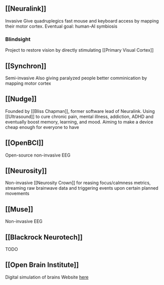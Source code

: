 ## [[Neuralink]]
Invasive
Give quadruplegics fast mouse and keyboard access by mapping their motor cortex.
Eventual goal: human-AI symbiosis

### Blindsight
Project to restore vision by directly stimulating [[Primary Visual Cortex]]

## [[Synchron]]
Semi-invasive
Also giving paralyzed people better comminication by mapping motor cortex

## [[Nudge]]
Founded by [[Bliss Chapman]], former software lead of Neuralink.
Using [[Ultrasound]] to cure chronic pain, mental illness, addiction, ADHD and eventually boost memory, learning, and mood.
Aiming to make a device cheap enough for everyone to have

## [[OpenBCI]]
Open-source non-invasive EEG

## [[Neurosity]]
Non-invasive
[[Neurosity Crown]] for reasing focus/calmness metrics, streaming raw brainwave data and triggering events upon certain planned movements

## [[Muse]]
Non-invasive EEG

## [[Blackrock Neurotech]]
TODO

## [[Open Brain Institute]]
Digital simulation of brains
Website [here](https://www.openbraininstitute.org)
